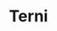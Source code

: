 ---
title: Terni
date: 
draft: false

# descripcion
description : Argollas de plata con microcubic cierre con pasante

materials: Plata 925

color: Plateado

dimensions: 1,3 cm dian a,4 cm ancho

code: 01-11-0347

type: "Aros"

categories: []

price: $3.260,00

# Images
# first image will be shown in the product page
images:
  # - image: "images/path_to_image"
  # La ubicacion de las imagenes es imagenes/Aros/Aros.Argollas/01-11-0347-terni
  - image: "./images/aros/argollas/01-11-0347-argolla-3_4-segmentos-doble-linea_a.JPG"
  - image: "./images/aros/argollas/01-11-0347-argolla-3_4-segmentos-doble-linea_b.JPG"
  - image: "./images/aros/argollas/01-11-0347-argolla-3_4-segmentos-doble-linea_c.jpg"
---